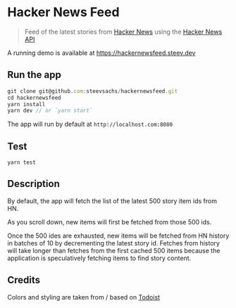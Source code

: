# Hacker News Feed

> Feed of the latest stories from [Hacker News](https://news.ycombinator.com) using the [Hacker News API](https://github.com/HackerNews/API)

A running demo is available at https://hackernewsfeed.steev.dev

## Run the app

```javascript
git clone git@github.com:steevsachs/hackernewsfeed.git
cd hackernewsfeed
yarn install
yarn dev // or `yarn start`
```

The app will run by default at `http://localhost.com:8080`

## Test
`yarn test`

## Description
By default, the app will fetch the list of the latest 500 story item ids from HN.

As you scroll down, new items will first be fetched from those 500 ids.

Once the 500 ides are exhausted, new items will be fetched from HN history in batches of 10 by decrementing the latest story id.
Fetches from history will take longer than fetches from the first cached 500 items because the application is speculatively fetching items to find story content. 

## Credits
Colors and styling are taken from / based on [Todoist](https://todoist.com)
